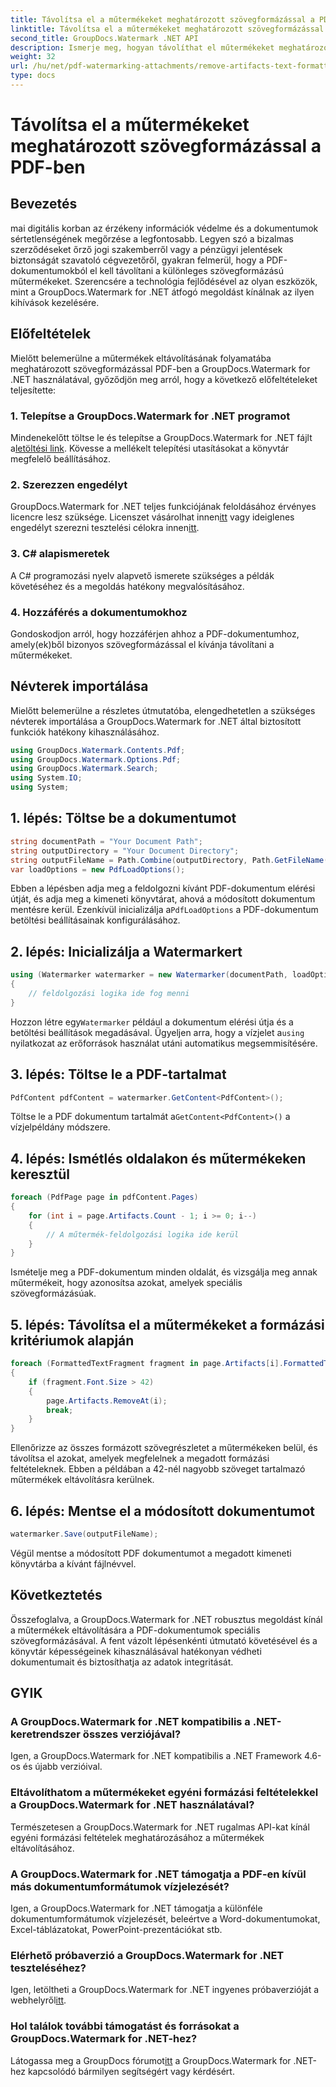 ```yaml
---
title: Távolítsa el a műtermékeket meghatározott szövegformázással a PDF-ben
linktitle: Távolítsa el a műtermékeket meghatározott szövegformázással a PDF-ben
second_title: GroupDocs.Watermark .NET API
description: Ismerje meg, hogyan távolíthat el műtermékeket meghatározott szövegformázással PDF-ben a GroupDocs .NET-hez való vízjel használatával. Kövesse lépésenkénti útmutatónkat.
weight: 32
url: /hu/net/pdf-watermarking-attachments/remove-artifacts-text-formatting-pdf/
type: docs
---
```

# Távolítsa el a műtermékeket meghatározott szövegformázással a PDF-ben

## Bevezetés
mai digitális korban az érzékeny információk védelme és a dokumentumok sértetlenségének megőrzése a legfontosabb. Legyen szó a bizalmas szerződéseket őrző jogi szakemberről vagy a pénzügyi jelentések biztonságát szavatoló cégvezetőről, gyakran felmerül, hogy a PDF-dokumentumokból el kell távolítani a különleges szövegformázású műtermékeket. Szerencsére a technológia fejlődésével az olyan eszközök, mint a GroupDocs.Watermark for .NET átfogó megoldást kínálnak az ilyen kihívások kezelésére.
## Előfeltételek
Mielőtt belemerülne a műtermékek eltávolításának folyamatába meghatározott szövegformázással PDF-ben a GroupDocs.Watermark for .NET használatával, győződjön meg arról, hogy a következő előfeltételeket teljesítette:
### 1. Telepítse a GroupDocs.Watermark for .NET programot
 Mindenekelőtt töltse le és telepítse a GroupDocs.Watermark for .NET fájlt a[letöltési link](https://releases.groupdocs.com/Watermark/net/). Kövesse a mellékelt telepítési utasításokat a könyvtár megfelelő beállításához.
### 2. Szerezzen engedélyt
 GroupDocs.Watermark for .NET teljes funkciójának feloldásához érvényes licencre lesz szüksége. Licenszet vásárolhat innen[itt](https://purchase.groupdocs.com/buy) vagy ideiglenes engedélyt szerezni tesztelési célokra innen[itt](https://purchase.groupdocs.com/temporary-license/).
### 3. C# alapismeretek
A C# programozási nyelv alapvető ismerete szükséges a példák követéséhez és a megoldás hatékony megvalósításához.
### 4. Hozzáférés a dokumentumokhoz
Gondoskodjon arról, hogy hozzáférjen ahhoz a PDF-dokumentumhoz, amely(ek)ből bizonyos szövegformázással el kívánja távolítani a műtermékeket.

## Névterek importálása
Mielőtt belemerülne a részletes útmutatóba, elengedhetetlen a szükséges névterek importálása a GroupDocs.Watermark for .NET által biztosított funkciók hatékony kihasználásához.
```csharp
using GroupDocs.Watermark.Contents.Pdf;
using GroupDocs.Watermark.Options.Pdf;
using GroupDocs.Watermark.Search;
using System.IO;
using System;
```
## 1. lépés: Töltse be a dokumentumot
```csharp
string documentPath = "Your Document Path";
string outputDirectory = "Your Document Directory";
string outputFileName = Path.Combine(outputDirectory, Path.GetFileName(documentPath));
var loadOptions = new PdfLoadOptions();
```
 Ebben a lépésben adja meg a feldolgozni kívánt PDF-dokumentum elérési útját, és adja meg a kimeneti könyvtárat, ahová a módosított dokumentum mentésre kerül. Ezenkívül inicializálja a`PdfLoadOptions` a PDF-dokumentum betöltési beállításainak konfigurálásához.
## 2. lépés: Inicializálja a Watermarkert
```csharp
using (Watermarker watermarker = new Watermarker(documentPath, loadOptions))
{
    // feldolgozási logika ide fog menni
}
```
 Hozzon létre egy`Watermarker` például a dokumentum elérési útja és a betöltési beállítások megadásával. Ügyeljen arra, hogy a vízjelet a`using` nyilatkozat az erőforrások használat utáni automatikus megsemmisítésére.
## 3. lépés: Töltse le a PDF-tartalmat
```csharp
PdfContent pdfContent = watermarker.GetContent<PdfContent>();
```
 Töltse le a PDF dokumentum tartalmát a`GetContent<PdfContent>()` a vízjelpéldány módszere.
## 4. lépés: Ismétlés oldalakon és műtermékeken keresztül
```csharp
foreach (PdfPage page in pdfContent.Pages)
{
    for (int i = page.Artifacts.Count - 1; i >= 0; i--)
    {
        // A műtermék-feldolgozási logika ide kerül
    }
}
```
Ismételje meg a PDF-dokumentum minden oldalát, és vizsgálja meg annak műtermékeit, hogy azonosítsa azokat, amelyek speciális szövegformázásúak.
## 5. lépés: Távolítsa el a műtermékeket a formázási kritériumok alapján
```csharp
foreach (FormattedTextFragment fragment in page.Artifacts[i].FormattedTextFragments)
{
    if (fragment.Font.Size > 42)
    {
        page.Artifacts.RemoveAt(i);
        break;
    }
}
```
Ellenőrizze az összes formázott szövegrészletet a műtermékeken belül, és távolítsa el azokat, amelyek megfelelnek a megadott formázási feltételeknek. Ebben a példában a 42-nél nagyobb szöveget tartalmazó műtermékek eltávolításra kerülnek.
## 6. lépés: Mentse el a módosított dokumentumot
```csharp
watermarker.Save(outputFileName);
```
Végül mentse a módosított PDF dokumentumot a megadott kimeneti könyvtárba a kívánt fájlnévvel.

## Következtetés
Összefoglalva, a GroupDocs.Watermark for .NET robusztus megoldást kínál a műtermékek eltávolítására a PDF-dokumentumok speciális szövegformázásával. A fent vázolt lépésenkénti útmutató követésével és a könyvtár képességeinek kihasználásával hatékonyan védheti dokumentumait és biztosíthatja az adatok integritását.
## GYIK
### A GroupDocs.Watermark for .NET kompatibilis a .NET-keretrendszer összes verziójával?
Igen, a GroupDocs.Watermark for .NET kompatibilis a .NET Framework 4.6-os és újabb verzióival.
### Eltávolíthatom a műtermékeket egyéni formázási feltételekkel a GroupDocs.Watermark for .NET használatával?
Természetesen a GroupDocs.Watermark for .NET rugalmas API-kat kínál egyéni formázási feltételek meghatározásához a műtermékek eltávolításához.
### A GroupDocs.Watermark for .NET támogatja a PDF-en kívül más dokumentumformátumok vízjelezését?
Igen, a GroupDocs.Watermark for .NET támogatja a különféle dokumentumformátumok vízjelezését, beleértve a Word-dokumentumokat, Excel-táblázatokat, PowerPoint-prezentációkat stb.
### Elérhető próbaverzió a GroupDocs.Watermark for .NET teszteléséhez?
 Igen, letöltheti a GroupDocs.Watermark for .NET ingyenes próbaverzióját a webhelyről[itt](https://releases.groupdocs.com/).
### Hol találok további támogatást és forrásokat a GroupDocs.Watermark for .NET-hez?
 Látogassa meg a GroupDocs fórumot[itt](https://forum.groupdocs.com/c/watermark/19) a GroupDocs.Watermark for .NET-hez kapcsolódó bármilyen segítségért vagy kérdésért.